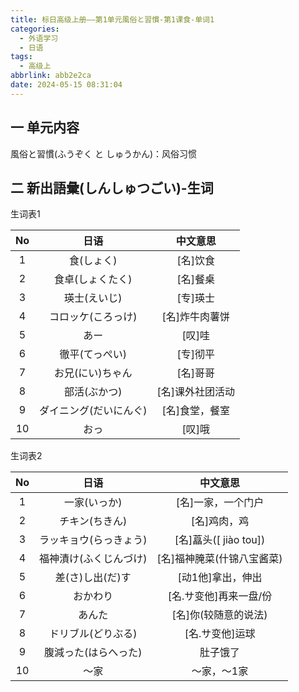 ```yaml
---
title: 标日高级上册——第1单元風俗と習慣-第1课食-单词1
categories:
  - 外语学习
  - 日语
tags:
  - 高级上
abbrlink: abb2e2ca
date: 2024-05-15 08:31:04
---
```

## 一 单元内容

風俗と習慣(ふうぞく と しゅうかん)：风俗习惯

<!--more-->

## 二 新出語彙(しんしゅつごい)-生词

生词表1

|  No  |          日语          |     中文意思     |
| :--: | :--------------------: | :--------------: |
|  1   |       食(しょく)       |     [名]饮食     |
|  2   |    食卓(しょくたく)    |     [名]餐桌     |
|  3   |      瑛士(えいじ)      |     [专]瑛士     |
|  4   |   コロッケ(ころっけ)   |  [名]炸牛肉薯饼  |
|  5   |          あー          |      [叹]哇      |
|  6   |     徹平(てっぺい)     |     [专]彻平     |
|  7   |    お兄(にい)ちゃん    |     [名]哥哥     |
|  8   |      部活(ぶかつ)      | [名]课外社团活动 |
|  9   | ダイニング(だいにんぐ) |  [名]食堂，餐室  |
|  10  |          おっ          |      [叹]哦      |

生词表2

|  No  |          日语          |          中文意思          |
| :--: | :--------------------: | :------------------------: |
|  1   |      一家(いっか)      |     [名]一家，一个门户     |
|  2   |     チキン(ちきん)     |        [名]鸡肉，鸡        |
|  3   | ラッキョウ(らっきょう) |   [名]藠头([ jiào tou])    |
|  4   | 福神漬け(ふくじんづけ) | [名]福神腌菜(什锦八宝酱菜) |
|  5   |    差(さ)し出(だ)す    |     [动1他]拿出，伸出      |
|  6   |        おかわり        |   [名.サ变他]再来一盘/份   |
|  7   |         あんた         |    [名]你(较随意的说法)    |
|  8   |   ドリブル(どりぶる)   |      [名.サ变他]运球       |
|  9   |  腹減った(はらへった)  |          肚子饿了          |
|  10  |          ～家          |        ～家，～1家         |

